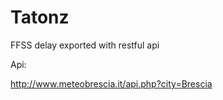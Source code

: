 Tatonz
======

FFSS delay exported with restful api

Api:

http://www.meteobrescia.it/api.php?city=Brescia

